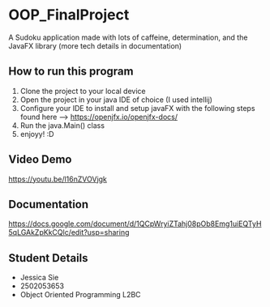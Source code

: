 # OOP_FinalProject
A Sudoku application made with lots of caffeine, determination, and the JavaFX library (more tech details in documentation)

## How to run this program
1. Clone the project to your local device
2. Open the project in your java IDE of choice (I used intellij)
3. Configure your IDE to install and setup javaFX with the following steps found here --> https://openjfx.io/openjfx-docs/ 
4. Run the java.Main() class 
5. enjoyy! :D

## Video Demo
https://youtu.be/l16nZVOVjgk 

## Documentation
https://docs.google.com/document/d/1QCpWryiZTahj08pOb8Emg1uiEQTyH5qLGAkZpKkCQlc/edit?usp=sharing 

## Student Details 
* Jessica Sie 
* 2502053653
* Object Oriented Programming L2BC
